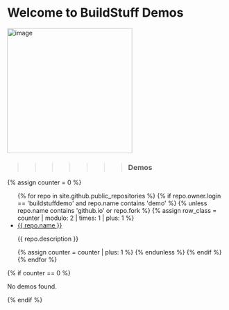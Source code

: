 # Welcome to BuildStuff Demos

<img width="288" alt="image" src="https://github.com/buildstuffdemo/buildstuffdemo.github.io/assets/10250297/2cd5c25f-d4e1-4884-be06-4880d7d2721e">

>>>>>>> ### Demos

<style>
  
  @keyframes colorChange {
  0% { background-color: #f9f9f9; }
  50% { background-color: #e0e0e0; }
  100% { background-color: #f9f9f9; }
}

.odd, .even {
  animation: colorChange 20s infinite;
}
</style>


{% assign counter = 0 %}

<ul>
{% for repo in site.github.public_repositories %}
  {% if repo.owner.login == 'buildstuffdemo' and repo.name contains 'demo' %}
    {% unless repo.name contains 'github.io' or repo.fork %}
      {% assign row_class = counter | modulo: 2 | times: 1 | plus: 1 %}
      <li class="{% if row_class == 1 %}odd{% else %}even{% endif %}">
        <a href="https://buildstuffdemo.github.io/{{ repo.name }}">{{ repo.name }}</a>
        <p class="repo-description">{{ repo.description }}</p>
      </li>
      {% assign counter = counter | plus: 1 %}
    {% endunless %}
  {% endif %}
{% endfor %}
</ul>
{% if counter == 0 %}
  <p>No demos found.</p>
{% endif %}
